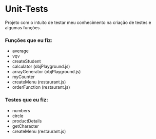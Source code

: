 # Unit-Tests
Projeto com o intuito de testar meu conhecimento na criação de testes e algumas funções.

### Funções que eu fiz:
* average
* vqv
* createStudent
* calculator (objPlayground.js)
* arrayGenerator (objPlayground.js)
* myCounter
* createMenu (restaurant.js)
* orderFunction (restaurant.js)

### Testes que eu fiz:
* numbers
* circle
* productDetails
* getCharacter
* createMenu (restaurant.js)